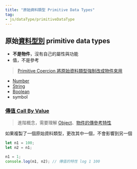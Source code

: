 ```yaml
---
title: "原始資料類型 Primitive Data Types"
tag: 
- js/dataType/primitiveDataType 
---
```

## 原始[資料型別](資料型別.md) primitive data types
- **不是物件**，沒有自己的屬性與功能
- 值，不是參考

>[Primitive Coercion 將原始資料類型強制改成物件來用](Primitive%20Coercion%20將原始資料類型強制改成物件來用.md)

- [Number](Number.md)
- [String](String.md)
- [Boolean](Boolean.md)
- symbol

### [傳值 Call By Value](物件傳參考.md#傳值%20Call%20By%20Value)
>進階概念，需要理解 [Object](Object.md)、[物件的傳參考特性](物件的傳參考特性.md)

如果複製了一個原始資料類型，更改其中一個，不會影響到另一個

```js
let n1 = 100;
let n2 = n1;

n1 = 1;
console.log(n1, n2); // 傳值的特性 log 1 100
```
